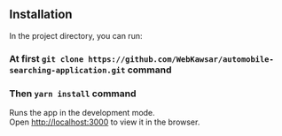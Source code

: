 
## Installation

In the project directory, you can run:

### At first `git clone https://github.com/WebKawsar/automobile-searching-application.git` command
### Then `yarn install` command 

Runs the app in the development mode.\
Open [http://localhost:3000](http://localhost:3000) to view it in the browser.



